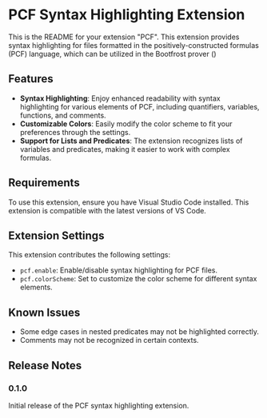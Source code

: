 # PCF Syntax Highlighting Extension

This is the README for your extension "PCF". This extension provides syntax highlighting for files formatted in the positively-constructed formulas (PCF) language, which can be utilized in the Bootfrost prover ()

## Features

- **Syntax Highlighting**: Enjoy enhanced readability with syntax highlighting for various elements of PCF, including quantifiers, variables, functions, and comments.
- **Customizable Colors**: Easily modify the color scheme to fit your preferences through the settings.
- **Support for Lists and Predicates**: The extension recognizes lists of variables and predicates, making it easier to work with complex formulas.

## Requirements

To use this extension, ensure you have Visual Studio Code installed. This extension is compatible with the latest versions of VS Code.

## Extension Settings

This extension contributes the following settings:

* `pcf.enable`: Enable/disable syntax highlighting for PCF files.
* `pcf.colorScheme`: Set to customize the color scheme for different syntax elements.

## Known Issues

- Some edge cases in nested predicates may not be highlighted correctly.
- Comments may not be recognized in certain contexts.

## Release Notes

### 0.1.0

Initial release of the PCF syntax highlighting extension.